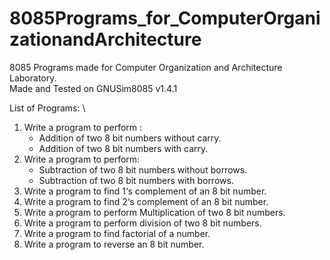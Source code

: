 # 8085Programs_for_ComputerOrganizationandArchitecture
8085 Programs made for Computer Organization and Architecture Laboratory. \
Made and Tested on GNUSim8085 v1.4.1 

List of Programs: \
1. Write a program to perform : 
    - Addition of two 8 bit numbers without carry. 
    - Addition of two 8 bit numbers with carry. 
2. Write a program to perform: 
    - Subtraction of two 8 bit numbers without borrows. 
    - Subtraction of two 8 bit numbers with borrows. 
3. Write a program to find 1‘s complement of an 8 bit number. 
4. Write a program to find 2‘s complement of an 8 bit number. 
5. Write a program to perform Multiplication of two 8 bit numbers. 
6. Write a program to perform division of two 8 bit numbers. 
7. Write a program to find factorial of a number. 
8. Write a program to reverse an 8 bit number. 
